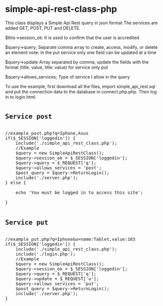 # simple-api-rest-class-php
This class displays a Simple Api Rest query in json format
The services are added GET, POST, PUT and DELETE.


$this->session_ok:
It is used to confirm that the user is accredited

$query->query;
Separate comma array to create, access, modify, or delete an element
note: in the put service only one field can be updated at a time

$query->update
Array separated by comma, update the fields with the format (title: value, title: value) for service only put

$query->allows_services;
Type of service I allow in the query

To use the example, first download all the files, import simple_api_rest.sql and put the connection data to the database in connect.php.php. Then log in to login.html.

<pre>
<h2>Service post</h2>
//example_post.php?q=Iphone,Asus
if($_SESSION['loggedin']) {
	include('./simple_api_rest_class.php');
	//Example
	$query = new SimpleApiRestClass();
	$query->session_ok = $_SESSION['loggedin'];
	$query->query = $_REQUEST['q'];
	$query->allows_services = 'post';
	$post_query = $query->ReturnLogin();
	include('./server.php');
} else {

	echo 'You must be logged in to access this site'; 
	
}

<h2>Service put</h2>
//example_put.php?q=Iphone&u=name:Tablet,value:103
if($_SESSION['loggedin']) {
	include('./simple_api_rest_class.php');
	include('./login.php');
	//Example
	$query = new SimpleApiRestClass();
	$query->session_ok = $_SESSION['loggedin'];
	$query->query = $_REQUEST['q'];
	$query->update = $_REQUEST['u'];
	$query->allows_services = 'put';
	$post_query = $query->ReturnLogin();
	include('./server.php');
}

</pre>
